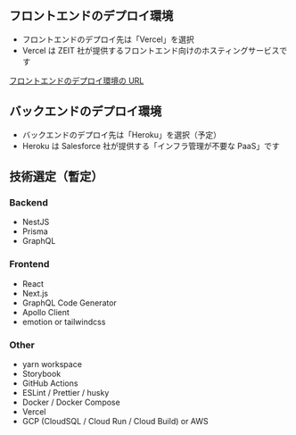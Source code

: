 ## フロントエンドのデプロイ環境

- フロントエンドのデプロイ先は「Vercel」を選択
- Vercel は ZEIT 社が提供するフロントエンド向けのホスティングサービスです

[フロントエンドのデプロイ環境の URL](https://personal-development-client-kzbe79r2h-kimuniiii.vercel.app/top)

## バックエンドのデプロイ環境

- バックエンドのデプロイ先は「Heroku」を選択（予定）
- Heroku は Salesforce 社が提供する「インフラ管理が不要な PaaS」です

## 技術選定（暫定）

### Backend

- NestJS
- Prisma
- GraphQL

### Frontend

- React
- Next.js
- GraphQL Code Generator
- Apollo Client
- emotion or tailwindcss

### Other

- yarn workspace
- Storybook
- GitHub Actions
- ESLint / Prettier / husky
- Docker / Docker Compose
- Vercel
- GCP (CloudSQL / Cloud Run / Cloud Build) or AWS
